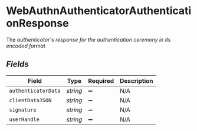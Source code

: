 # WebAuthnAuthenticatorAuthenticationResponse

The <i>authenticator's<i> response for the authentication ceremony in its encoded format


## Fields

| Field               | Type                | Required            | Description         |
| ------------------- | ------------------- | ------------------- | ------------------- |
| `authenticatorData` | *string*            | :heavy_minus_sign:  | N/A                 |
| `clientDataJSON`    | *string*            | :heavy_minus_sign:  | N/A                 |
| `signature`         | *string*            | :heavy_minus_sign:  | N/A                 |
| `userHandle`        | *string*            | :heavy_minus_sign:  | N/A                 |